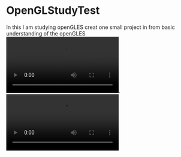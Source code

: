# OpenGLStudyTest
In this I am studying openGLES creat one small project in from basic understanding of the openGLES
![demo.mp4](https://github.com/AkshaySakare/OpenGLStudyTest/blob/master/demo.mp4).
<video controls="1">
  <source src="https://github.com/AkshaySakare/OpenGLStudyTest/blob/master/demo.mp4"
          data-external="1" type="video/mp4">
  </source>
</video>
